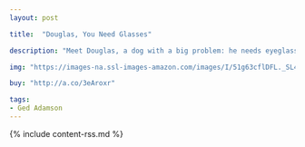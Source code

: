```yaml
---
layout: post

title:  "Douglas, You Need Glasses"

description: "Meet Douglas, a dog with a big problem: he needs eyeglasses but doesn’t know it, and his bad eyesight tends to land him in some pretty hairy situations. After an eye exam confirms that Douglas needs glasses, and Nancy helps him find the perfect pair, readers will rejoice with Douglas as he sees all the amazing things he’s been missing!"

img: "https://images-na.ssl-images-amazon.com/images/I/51g63cflDFL._SL480_.jpg"

buy: "http://a.co/3eAroxr"

tags:
- Ged Adamson
---
```


{% include content-rss.md %}